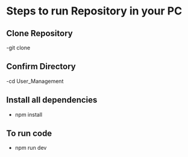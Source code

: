 # Steps to run Repository in your PC

## Clone Repository
  -git clone 
  
## Confirm Directory
  -cd User_Management
  
## Install all dependencies
  - npm install
    
## To run code
  - npm run dev

